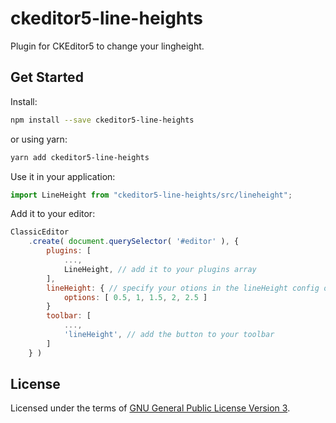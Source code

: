 # ckeditor5-line-heights

Plugin for CKEditor5 to change your lingheight.

## Get Started

Install:

```bash
npm install --save ckeditor5-line-heights
```

or using yarn:

```bash
yarn add ckeditor5-line-heights
```

Use it in your application:

```js
import LineHeight from "ckeditor5-line-heights/src/lineheight";
```

Add it to your editor:

```js
ClassicEditor
    .create( document.querySelector( '#editor' ), {
        plugins: [
            ...,
            LineHeight, // add it to your plugins array
        ],
        lineHeight: { // specify your otions in the lineHeight config object. Default values are [ 0, 0.5, 1, 1.5, 2 ]
            options: [ 0.5, 1, 1.5, 2, 2.5 ]
        }
        toolbar: [
            ...,
            'lineHeight', // add the button to your toolbar
        ]
    } )
```

## License

Licensed under the terms of [GNU General Public License Version 3](http://www.gnu.org/licenses/gpl.html).
